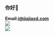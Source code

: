 ### 你好👋
**Email:i@jiajiaxd.com**    
<img align="left" src="https://github-readme-stats-seven-indol.vercel.app/api?username=jiajiaxd&show_icons=true&theme=jolly" />  
<img align="left" src="https://github-readme-stats-seven-indol.vercel.app/api/top-langs/?username=jiajiaxd&hide_border=true&layout=compact&show_icons=true&theme=jolly" />  
